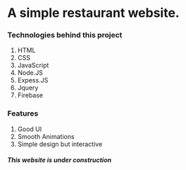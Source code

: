 # A simple restaurant website.

### Technologies behind this project
1. HTML
2. CSS
3. JavaScript
4. Node.JS
5. Expess.JS
7. Jquery
6. Firebase

### Features
1. Good UI
2. Smooth Animations
3. Simple design but interactive

###### **This website is under construction**